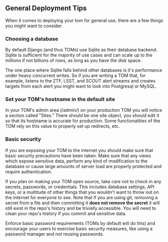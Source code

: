 General Deployment Tips
---

When it comes to deploying your tom for general use, there are a few things you
might want to consider.

### Choosing a database
By default Django (and thus TOMs) use Sqlite as their database backend. Sqlite is
sufficient for the majority of use cases and can scale up to the millions if not
billions of rows, as long as you have the disk space.

The one place where Sqlite falls behind other databases is it's performance under
heavy concurrent writes. So if you are writing a TOM that, for example, listens
to the ZTF, LSST, and SCOUT alert streams and creates targets from each alert
you might want to look into Postgresql or MySQL.


### Set your TOM's hostname in the default site
In your TOM's admin area (/admin/) on your production TOM
you will notice a section called "Sites." There
should be one site object, you should edit it so that its hostname is accurate for
production. Some functionalities of the TOM rely on this value to properly set up
redirects, etc.


### Basic security
If you are exposing your TOM to the internet you should make sure that basic
security precautions have been taken. Make sure that any views which expose
sensitive data, perform any kind of modification to the database or cause large
amounts of server load are properly protected and require authentication.

If you plan on making your TOM open source, take care not to check in any secrets,
passwords, or credentials. This includes database settings, API keys, or a
multitude of other things that you wouldn't want to throw out on the internet for
everyone to see. Note that if you are using git, removing a secret from a file and
then committing it **does not remove the secret** it will still exist in the
repo's history and be trivially accessible. You will need to clean your repo's
history if you commit and sensitive data.

Enforce basic password requirements (TOMs by default will do this) and encourage
your users to exercise basic security measures, like using a password manager and
not reusing passwords.
